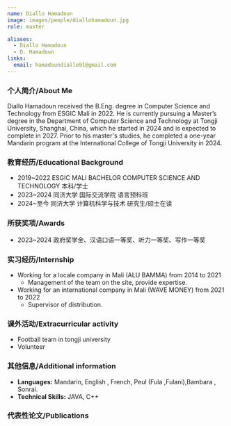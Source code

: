 ```yaml
---
name: Diallo Hamadoun
image: images/people/diallohamadoun.jpg
role: master

aliases:
  - Diallo Hamadoun
  - D. Hamadoun
links:
  email: hamadoundiallo91@gmail.com
---
```


### 个人简介/About Me
Diallo Hamadoun received the B.Eng. degree in Computer Science and Technology from ESGIC Mali in 2022. He is currently pursuing a Master’s degree in the Department of Computer Science and Technology at Tongji University, Shanghai, China, which he started in 2024 and is expected to complete in 2027. Prior to his master's studies, he completed a one-year Mandarin program at the International College of Tongji University in 2024.

### 教育经历/Educational Background
- 2019~2022 ESGIC MALI BACHELOR COMPUTER SCIENCE AND TECHNOLOGY 本科/学士
- 2023~2024 同济大学 国际交流学院 语言预科班
- 2024~至今 同济大学 计算机科学与技术 研究生/硕士在读

### 所获奖项/Awards
- 2023~2024 政府奖学金、汉语口语一等奖、听力一等奖、写作一等奖

### 实习经历/Internship
- Working for a locale company in Mali (ALU BAMMA) from 2014 to 2021
  - Management of the team on the site, provide expertise.
- Working for an international company in Mali (WAVE MONEY) from 2021 to 2022
  - Supervisor of distribution.

### 课外活动/Extracurricular activity
- Football team in tongji university
- Volunteer

### 其他信息/Additional information
- **Languages:** Mandarin, English , French, Peul (Fula ,Fulani),Bambara , Sonrai.
- **Technical Skills:** JAVA, C++

### 代表性论文/Publications
